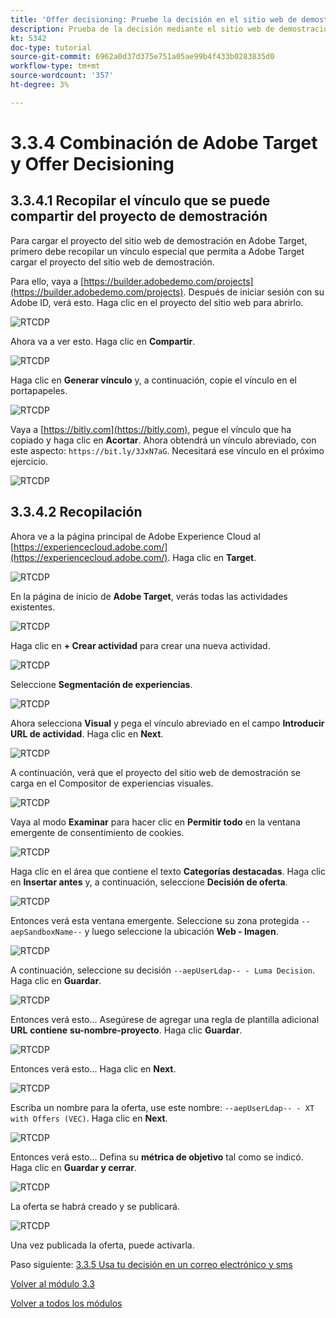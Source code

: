 ```yaml
---
title: 'Offer decisioning: Pruebe la decisión en el sitio web de demostración'
description: Prueba de la decisión mediante el sitio web de demostración
kt: 5342
doc-type: tutorial
source-git-commit: 6962a0d37d375e751a05ae99b4f433b0283835d0
workflow-type: tm+mt
source-wordcount: '357'
ht-degree: 3%

---
```


# 3.3.4 Combinación de Adobe Target y Offer Decisioning

## 3.3.4.1 Recopilar el vínculo que se puede compartir del proyecto de demostración

Para cargar el proyecto del sitio web de demostración en Adobe Target, primero debe recopilar un vínculo especial que permita a Adobe Target cargar el proyecto del sitio web de demostración.

Para ello, vaya a [https://builder.adobedemo.com/projects](https://builder.adobedemo.com/projects). Después de iniciar sesión con su Adobe ID, verá esto. Haga clic en el proyecto del sitio web para abrirlo.

![RTCDP](./images/builder1.png)

Ahora va a ver esto. Haga clic en **Compartir**.

![RTCDP](./images/builder2.png)

Haga clic en **Generar vínculo** y, a continuación, copie el vínculo en el portapapeles.

![RTCDP](./images/builder3.png)

Vaya a [https://bitly.com](https://bitly.com), pegue el vínculo que ha copiado y haga clic en **Acortar**. Ahora obtendrá un vínculo abreviado, con este aspecto: `https://bit.ly/3JxN7aG`. Necesitará ese vínculo en el próximo ejercicio.

![RTCDP](./images/builder4.png)

## 3.3.4.2 Recopilación

Ahora ve a la página principal de Adobe Experience Cloud al [https://experiencecloud.adobe.com/](https://experiencecloud.adobe.com/). Haga clic en **Target**.

![RTCDP](./../../../modules/rtcdp-b2c/module2.3/images/excl.png)

En la página de inicio de **Adobe Target**, verás todas las actividades existentes.

![RTCDP](./../../../modules/rtcdp-b2c/module2.3/images/exclatov.png)

Haga clic en **+ Crear actividad** para crear una nueva actividad.

![RTCDP](./../../../modules/rtcdp-b2c/module2.3/images/exclatcr.png)

Seleccione **Segmentación de experiencias**.

![RTCDP](./images/exclatcrxt.png)

Ahora selecciona **Visual** y pega el vínculo abreviado en el campo **Introducir URL de actividad**. Haga clic en **Next**.

![RTCDP](./images/exclatcrxt1.png)

A continuación, verá que el proyecto del sitio web de demostración se carga en el Compositor de experiencias visuales.

![RTCDP](./images/vec1.png)

Vaya al modo **Examinar** para hacer clic en **Permitir todo** en la ventana emergente de consentimiento de cookies.

![RTCDP](./images/vec2.png)

Haga clic en el área que contiene el texto **Categorías destacadas**. Haga clic en **Insertar antes** y, a continuación, seleccione **Decisión de oferta**.

![RTCDP](./images/vec3.png)

Entonces verá esta ventana emergente. Seleccione su zona protegida `--aepSandboxName--` y luego seleccione la ubicación **Web - Imagen**.

![RTCDP](./images/vec4.png)

A continuación, seleccione su decisión `--aepUserLdap-- - Luma Decision`. Haga clic en **Guardar**.

![RTCDP](./images/vec5.png)

Entonces verá esto... Asegúrese de agregar una regla de plantilla adicional **URL** **contiene** **su-nombre-proyecto**. Haga clic **Guardar**.

![RTCDP](./images/vec6.png)

Entonces verá esto... Haga clic en **Next**.

![RTCDP](./images/vec7.png)

Escriba un nombre para la oferta, use este nombre: `--aepUserLdap-- - XT with Offers (VEC)`. Haga clic en **Next**.

![RTCDP](./images/vec8.png)

Entonces verá esto... Defina su **métrica de objetivo** tal como se indicó. Haga clic en **Guardar y cerrar**.

![RTCDP](./images/vec9.png)

La oferta se habrá creado y se publicará.

![RTCDP](./images/vec10.png)

Una vez publicada la oferta, puede activarla.

Paso siguiente: [3.3.5 Usa tu decisión en un correo electrónico y sms](./ex5.md)

[Volver al módulo 3.3](./offer-decisioning.md)

[Volver a todos los módulos](./../../../overview.md)
